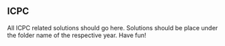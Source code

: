 ICPC
----

All ICPC related solutions should go here. Solutions should be place under the folder name of the respective year. Have fun!

